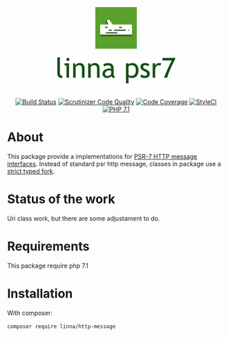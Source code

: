 <div align="center">
    <a href="#"><img src="logo-linna-96.png" alt="Linna Logo"></a>
</div>

<br/>

<div align="center">
    <a href="#"><img src="logo-psr7.png" alt="Linna dotenv Logo"></a>
</div>

<br/>

<div align="center">

[![Build Status](https://travis-ci.org/linna/http-message.svg?branch=master)](https://travis-ci.org/linna/http-message)
[![Scrutinizer Code Quality](https://scrutinizer-ci.com/g/linna/http-message/badges/quality-score.png?b=master)](https://scrutinizer-ci.com/g/linna/http-message/?branch=master)
[![Code Coverage](https://scrutinizer-ci.com/g/linna/http-message/badges/coverage.png?b=master)](https://scrutinizer-ci.com/g/linna/http-message/?branch=master)
[![StyleCI](https://github.styleci.io/repos/96924222/shield?branch=master&style=flat)](https://github.styleci.io/repos/96924222)
[![PHP 7.1](https://img.shields.io/badge/PHP-7.1-8892BF.svg)](http://php.net)

</div>

# About
This package provide a implementations for [PSR-7 HTTP message interfaces](https://github.com/php-fig/fig-standards/blob/master/accepted/PSR-7-http-message.md). Instead of
standard psr http message, classes in package use a [strict typed fork](https://github.com/s3b4stian/http-message).

# Status of the work
Uri class work, but there are some adjustament to do.

# Requirements
This package require php 7.1

# Installation
With composer:
```
composer require linna/http-message
```
